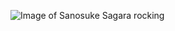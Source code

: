 ![Image of Sanosuke Sagara rocking](http://4.bp.blogspot.com/_Vz9Dc1xzIBU/TTuCgfMzoAI/AAAAAAAAAsU/m4a1uMj8_ec/s1600/sanosuke.jpg)
